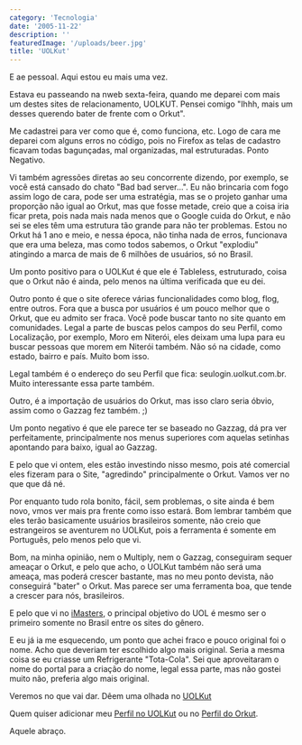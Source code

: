```yaml
---
category: 'Tecnologia'
date: '2005-11-22'
description: ''
featuredImage: '/uploads/beer.jpg'
title: 'UOLKut'
---
```


E ae pessoal. Aqui estou eu mais uma vez.

Estava eu passeando na nweb sexta-feira, quando me deparei com mais um destes sites de relacionamento, UOLKUT. Pensei comigo "Ihhh, mais um desses querendo bater de frente com o Orkut".

Me cadastrei para ver como que é, como funciona, etc. Logo de cara me deparei com alguns erros no código, pois no Firefox as telas de cadastro ficavam todas bagunçadas, mal organizadas, mal estruturadas. Ponto Negativo.

Vi também agressões diretas ao seu concorrente dizendo, por exemplo, se você está cansado do chato "Bad bad server...". Eu não brincaria com fogo assim logo de cara, pode ser uma estratégia, mas se o projeto ganhar uma proporção não igual ao Orkut, mas que fosse metade, creio que a coisa iria ficar preta, pois nada mais nada menos que o Google cuida do Orkut, e não sei se eles têm uma estrutura tão grande para não ter problemas. Estou no Orkut há 1 ano e meio, e nessa época, não tinha nada de erros, funcionava que era uma beleza, mas como todos sabemos, o Orkut "explodiu" atingindo a marca de mais de 6 milhões de usuários, só no Brasil.

Um ponto positivo para o UOLKut é que ele é Tableless, estruturado, coisa que o Orkut não é ainda, pelo menos na última verificada que eu dei.

Outro ponto é que o site oferece várias funcionalidades como blog, flog, entre outros. Fora que a busca por usuários é um pouco melhor que o Orkut, que eu admito ser fraca. Você pode buscar tanto no site quanto em comunidades. Legal a parte de buscas pelos campos do seu Perfil, como Localização, por exemplo, Moro em Niterói, eles deixam uma lupa para eu buscar pessoas que morem em Niterói também. Não só na cidade, como estado, bairro e país. Muito bom isso.

Legal também é o endereço do seu Perfil que fica: seulogin.uolkut.com.br. Muito interessante essa parte também.

Outro, é a importação de usuários do Orkut, mas isso claro seria óbvio, assim como o Gazzag fez também. ;)

Um ponto negativo é que ele parece ter se baseado no Gazzag, dá pra ver perfeitamente, principalmente nos menus superiores com aquelas setinhas apontando para baixo, igual ao Gazzag.

E pelo que vi ontem, eles estão investindo nisso mesmo, pois até comercial eles fizeram para o Site, "agredindo" principalmente o Orkut. Vamos ver no que que dá né.

Por enquanto tudo rola bonito, fácil, sem problemas, o site ainda é bem novo, vmos ver mais pra frente como isso estará. Bom lembrar também que eles terão basicamente usuários brasileiros somente, não creio que estrangeiros se aventurem no UOLKut, pois a ferramenta é somente em Português, pelo menos pelo que vi.

Bom, na minha opinião, nem o Multiply, nem o Gazzag, conseguiram sequer ameaçar o Orkut, e pelo que acho, o UOLKut também não será uma ameaça, mas poderá crescer bastante, mas no meu ponto devista, não conseguirá "bater" o Orkut. Mas parece ser uma ferramenta boa, que tende a crescer para nós, brasileiros.

E pelo que vi no [iMasters](http://www.imasters.com.br/artigo.php?cn=3693&cc=2 'Visitar Artigo [Este link abre em uma nova janela]'), o principal objetivo do UOL é mesmo ser o primeiro somente no Brasil entre os sites do gênero.

E eu já ia me esquecendo, um ponto que achei fraco e pouco original foi o nome. Acho que deveriam ter escolhido algo mais original. Seria a mesma coisa se eu criasse um Refrigerante "Tota-Cola". Sei que aproveitaram o nome do portal para a criação do nome, legal essa parte, mas não gostei muito não, preferia algo mais original.

Veremos no que vai dar. Dêem uma olhada no [UOLKut](http://www.uolkut.com.br 'Confira o UOLKut')

Quem quiser adicionar meu [Perfil no UOLKut](http://brunodulcetti.uolkut.com.br/ 'Visitar meu perfil do UOLKut') ou no [Perfil do Orkut](http://www.orkut.com/Profile.aspx?uid=15268703223649273777 'Visitar meu perfil do Orkut').

Aquele abraço.
